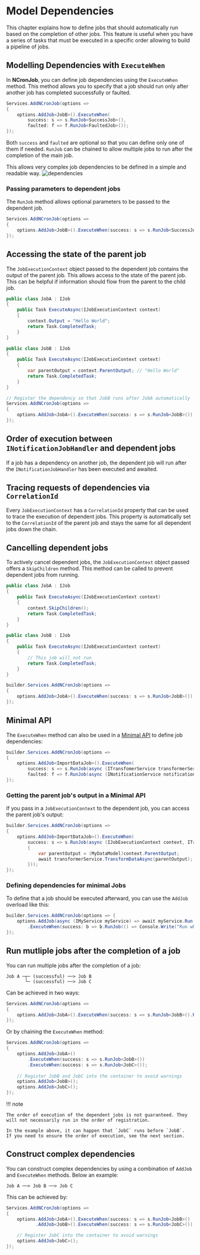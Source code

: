 # Model Dependencies
This chapter explains how to define jobs that should automatically run based on the completion of other jobs. This feature is useful when you have a series of tasks that must be executed in a specific order allowing to build a pipeline of jobs.

## Modelling Dependencies with `ExecuteWhen`
In **NCronJob**, you can define job dependencies using the `ExecuteWhen` method. This method allows you to specify that a job should run only after another job has completed successfully or faulted.

```csharp
Services.AddNCronJob(options => 
{
    options.AddJob<JobB>().ExecuteWhen(
        success: s => s.RunJob<SuccessJob>(),
        faulted: f => f.RunJob<FaultedJob>());
});
```

Both `success` and `faulted` are optional so that you can define only one of them if needed. `RunJob` can be chained to allow multiple jobs to run after the completion of the main job.

This allows very complex job dependencies to be defined in a simple and readable way.
![dependencies](../assets/flow.webp)

### Passing parameters to dependent jobs
The `RunJob` method allows optional parameters to be passed to the dependent job. 

```csharp
Services.AddNCronJob(options => 
{
    options.AddJob<JobB>().ExecuteWhen(success: s => s.RunJob<SuccessJob>("Foo"));
});
```

## Accessing the state of the parent job
The `JobExecutionContext` object passed to the dependent job contains the output of the parent job. This allows access to the state of the parent job. This can be helpful if information should flow from the parent to the child job.

```csharp
public class JobA : IJob
{
    public Task ExecuteAsync(IJobExecutionContext context)
    {
        context.Output = "Hello World";
        return Task.CompletedTask;
    }
}

public class JobB : IJob
{
    public Task ExecuteAsync(IJobExecutionContext context)
    {
        var parentOutput = context.ParentOutput; // "Hello World"
        return Task.CompletedTask;
    }
}

// Register the dependency so that JobB runs after JobA automatically
Services.AddNCronJob(options => 
{
    options.AddJob<JobA>().ExecuteWhen(success: s => s.RunJob<JobB>());
});
```

## Order of execution between `INotificationJobHandler` and dependent jobs
If a job has a dependency on another job, the dependent job will run after the `INotificationJobHandler` has been executed and awaited.


## Tracing requests of dependencies via `CorrelationId`
Every `JobExecutionContext` has a `CorrelationId` property that can be used to trace the execution of dependent jobs. This property is automatically set to the `CorrelationId` of the parent job and stays the same for all dependent jobs down the chain.

## Cancelling dependent jobs
To actively cancel dependent jobs, the `JobExecutionContext` object passed offers a `SkipChildren` method. This method can be called to prevent dependent jobs from running.

```csharp
public class JobA : IJob
{
    public Task ExecuteAsync(IJobExecutionContext context)
    {
        context.SkipChildren();
        return Task.CompletedTask;
    }
}

public class JobB : IJob
{
    public Task ExecuteAsync(IJobExecutionContext context)
    {
        // This job will not run
        return Task.CompletedTask;
    }
}

builder.Services.AddNCronJob(options => 
{
    options.AddJob<JobA>().ExecuteWhen(success: s => s.RunJob<JobB>());
});
```

## Minimal API
The `ExecuteWhen` method can also be used in a [Minimal API](minimal-api.md) to define job dependencies:
```csharp
builder.Services.AddNCronJob(options => 
{
    options.AddJob<ImportDataJob>().ExecuteWhen(
        success: s => s.RunJob(async (ITransfomerService transformerService) => await transformerService.TransformDataAsync()),
        faulted: f => f.RunJob(async (INotificationService notificationService) => await notificationService.SendNotificationAsync()));
});
```

### Getting the parent job's output in a Minimal API
If you pass in a `JobExecutionContext` to the dependent job, you can access the parent job's output:

```csharp
builder.Services.AddNCronJob(options => 
{
    options.AddJob<ImportDataJob>().ExecuteWhen(
        success: s => s.RunJob(async (IJobExecutionContext context, ITransfomerService transformerService) => 
        {
            var parentOutput = (MyDataModel)context.ParentOutput;
            await transformerService.TransformDataAsync(parentOutput);
        }));
});
```

### Defining dependencies for minimal Jobs
To define that a job should be executed afterward, you can use the `AddJob` overload like this:

```csharp
builder.Services.AddNCronJob(options => {
    options.AddJob(async (IMyService myService) => await myService.Run())
        .ExecuteWhen(success: b => b.RunJob(() => Console.Write("Run when successful")));
});
```

## Run mutliple jobs after the completion of a job

You can run multiple jobs after the completion of a job:

```text
Job A ─┬─ (successful) ──> Job B
       └─ (successful) ──> Job C
```

Can be achieved in two ways:

```csharp
Services.AddNCronJob(options => 
{
    options.AddJob<JobA>().ExecuteWhen(success: s => s.RunJob<JobB>().RunJob<JobC>());
});
```

Or by chaining the `ExecuteWhen` method:

```csharp
Services.AddNCronJob(options => 
{
    options.AddJob<JobA>()
        .ExecuteWhen(success: s => s.RunJob<JobB>())
        .ExecuteWhen(success: s => s.RunJob<JobC>());
    
    // Register JobB and JobC into the container to avoid warnings
    options.AddJob<JobB>();
    options.AddJob<JobC>();
});
```

!!! note

    The order of execution of the dependent jobs is not guaranteed. They will not necessarily run in the order of registration.
    
    In the example above, it can happen that `JobC` runs before `JobB`.
    If you need to ensure the order of execution, see the next section.

## Construct complex dependencies
You can construct complex dependencies by using a combination of `AddJob` and `ExecuteWhen` methods. Below an example:

```text
Job A ──> Job B ──> Job C
```

This can be achieved by:

```csharp
Services.AddNCronJob(options => 
{
    options.AddJob<JobA>().ExecuteWhen(success: s => s.RunJob<JobB>()
           .AddJob<JobB>().ExecuteWhen(success: s => s.RunJob<JobC>());

    // Register JobC into the container to avoid warnings
    options.AddJob<JobC>();
});
```
